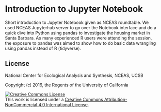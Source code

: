 # Introduction to Jupyter Notebook
Short introduction to Jupyter Notebook given as NCEAS roundtable. We used NCEAS Jupyterhub server to go over the Notebook interface and do a quick dive into Python using pandas to investigate the housing market in Santa Barbara. As many experienced R users were attending the session, the exposure to pandas was aimed to show how to do basic data wrangling using pandas instead of R (tidyverse).

## License
National Center for Ecological Analysis and Synthesis, NCEAS, UCSB

Copyright (c) 2016, the Regents of the University of California

<a rel="license" href="http://creativecommons.org/licenses/by-nc/4.0/"><img alt="Creative Commons License" style="border-width:0" src="https://i.creativecommons.org/l/by-nc/4.0/88x31.png" /></a><br />This work is licensed under a <a rel="license" href="http://creativecommons.org/licenses/by-nc/4.0/">Creative Commons Attribution-NonCommercial 4.0 International License</a>.

